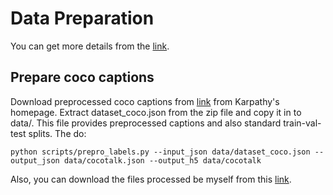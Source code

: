 # Data Preparation
You can get more details from the [link](https://github.com/ruotianluo/self-critical.pytorch). 
## Prepare coco captions
Download preprocessed coco captions from [link](http://cs.stanford.edu/people/karpathy/deepimagesent/caption_datasets.zip) from Karpathy's homepage. Extract dataset_coco.json from the zip file and copy it in to data/.
This file provides preprocessed captions and also standard train-val-test splits. The do:
```
python scripts/prepro_labels.py --input_json data/dataset_coco.json --output_json data/cocotalk.json --output_h5 data/cocotalk
```
Also, you can download the files processed be myself from this [link](https://drive.google.com/file/d/1pB4y6lIaprgTfwN59jQbZ7od9F0pR16H/view?usp=sharing). 
